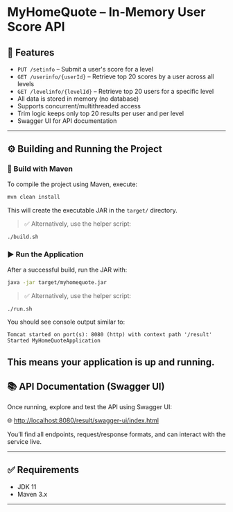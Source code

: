 
# MyHomeQuote – In-Memory User Score API

## 🚀 Features

- `PUT /setinfo` – Submit a user's score for a level
- `GET /userinfo/{userId}` – Retrieve top 20 scores by a user across all levels
- `GET /levelinfo/{levelId}` – Retrieve top 20 users for a specific level
- All data is stored in memory (no database)
- Supports concurrent/multithreaded access
- Trim logic keeps only top 20 results per user and per level
- Swagger UI for API documentation

---

## ⚙️ Building and Running the Project

### 🔨 Build with Maven

To compile the project using Maven, execute:

```bash
mvn clean install
```

This will create the executable JAR in the `target/` directory.

> ✅ Alternatively, use the helper script:
```bash
./build.sh
```

### ▶️ Run the Application

After a successful build, run the JAR with:

```bash
java -jar target/myhomequote.jar
```
> ✅ Alternatively, use the helper script:
```bash
./run.sh
```

You should see console output similar to:

```
Tomcat started on port(s): 8080 (http) with context path '/result'
Started MyHomeQuoteApplication
```

This means your application is up and running.
---

## 📚 API Documentation (Swagger UI)

Once running, explore and test the API using Swagger UI:

🌐 [http://localhost:8080/result/swagger-ui/index.html](http://localhost:8080/result/swagger-ui/index.html)

You’ll find all endpoints, request/response formats, and can interact with the service live.

---

## ✅ Requirements

- JDK 11
- Maven 3.x

---